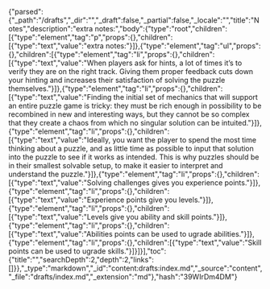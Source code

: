 {"parsed":{"_path":"/drafts","_dir":"","_draft":false,"_partial":false,"_locale":"","title":"Notes","description":"extra notes:","body":{"type":"root","children":[{"type":"element","tag":"p","props":{},"children":[{"type":"text","value":"extra notes:"}]},{"type":"element","tag":"ul","props":{},"children":[{"type":"element","tag":"li","props":{},"children":[{"type":"text","value":"When players ask for hints, a lot of times it’s to verify they are on the right track. Giving them proper feedback cuts down your hinting and increases their satisfaction of solving the puzzle themselves."}]},{"type":"element","tag":"li","props":{},"children":[{"type":"text","value":"Finding the initial set of mechanics that will support an entire puzzle game is tricky: they must be rich enough in possibility to be recombined in new and interesting ways, but they cannot be so complex that they create a chaos from which no singular solution can be intuited."}]},{"type":"element","tag":"li","props":{},"children":[{"type":"text","value":"Ideally, you want the player to spend the most time thinking about a puzzle, and as little time as possible to input that solution into the puzzle to see if it works as intended. This is why puzzles should be in their smallest solvable setup, to make it easier to interpret and understand the puzzle."}]},{"type":"element","tag":"li","props":{},"children":[{"type":"text","value":"Solving challenges gives you experience points."}]},{"type":"element","tag":"li","props":{},"children":[{"type":"text","value":"Experience points give you levels."}]},{"type":"element","tag":"li","props":{},"children":[{"type":"text","value":"Levels give you ability and skill points."}]},{"type":"element","tag":"li","props":{},"children":[{"type":"text","value":"Abilities points can be used to ugrade abilities."}]},{"type":"element","tag":"li","props":{},"children":[{"type":"text","value":"Skill points can be used to ugrade skills."}]}]}],"toc":{"title":"","searchDepth":2,"depth":2,"links":[]}},"_type":"markdown","_id":"content:drafts:index.md","_source":"content","_file":"drafts/index.md","_extension":"md"},"hash":"39WIrDm4DM"}